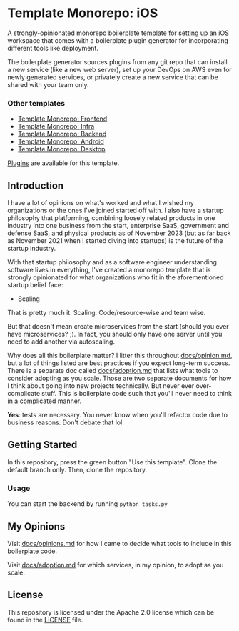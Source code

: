 # Template Monorepo: iOS

A strongly-opinionated monorepo boilerplate template for setting up an iOS workspace that comes with
a boilerplate plugin generator for incorporating different tools like deployment.

The boilerplate generator sources plugins from any git repo that can install a new service
(like a new web server), set up your DevOps on AWS even for newly generated services, or
privately create a new service that can be shared with your team only.

### Other templates

- [Template Monorepo: Frontend](https://github.com/template-monorepo/frontend)
- [Template Monorepo: Infra](https://github.com/template-monorepo/infra)
- [Template Monorepo: Backend](https://github.com/template-monorepo/backend)
- [Template Monorepo: Android](https://github.com/template-monorepo/android)
- [Template Monorepo: Desktop](https://github.com/template-monorepo/desktop)

[Plugins](https://github.com/template-monorepo/plugins) are available for this template.

## Introduction

I have a lot of opinions on what's worked and what I wished my organizations or the ones I've joined
started off with. I also have a startup philosophy that platforming, combining loosely related
products in one industry into one business from the start, enterprise SaaS, government and defense
SaaS, and physical products as of November 2023 (but as far back as November 2021 when I started
diving into startups) is the future of the startup industry.

With that startup philosophy and as a software engineer understanding software lives in everything,
I've created a monorepo template that is strongly opinionated for what organizations who fit in the
aforementioned startup belief face:

- Scaling

That is pretty much it. Scaling. Code/resource-wise and team wise.

But that doesn't mean create microservices from the start (should you ever have microservices? ;).
In fact, you should only have one server until you need to add another via autoscaling.

Why does all this boilerplate matter? I litter this throughout [docs/opinion.md](./docs/opinions.md),
but a lot of things listed are best practices if you expect long-term success. There is a separate
doc called [docs/adoption.md](./docs/adoption.md) that lists what tools to consider adopting as you
scale. Those are two separate documents for how I think about going into new projects technically.
But never ever over-complicate stuff. This is boilerplate code such that you'll never need to think
in a complicated manner.

**Yes**: tests are necessary. You never know when you'll refactor code due to business reasons.
Don't debate that lol.

## Getting Started

In this repository, press the green button "Use this template". Clone the default branch only.
Then, clone the repository.

### Usage

You can start the backend by running `python tasks.py`

## My Opinions

Visit [docs/opinions.md](./docs/opinions.md) for how I came to decide what tools to include in this
boilerplate code.

Visit [docs/adoption.md](./docs/adoption.md) for which services, in my opinion, to adopt as you
scale.

## License

This repository is licensed under the Apache 2.0 license which can be found in the
[LICENSE](./LICENSE) file.
